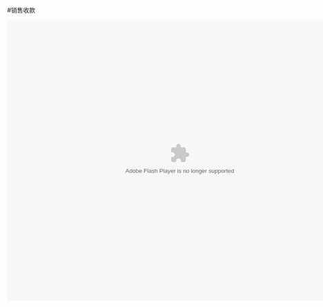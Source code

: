 #销售收款

<embed src="http://resource.3cwdb.com/kailong-donghua/xssk.swf" width="800" height="650"  pluginspage="http://www.macromedia.com/go/getflashplayer" 
type="application/x-shockwave-flash" ></embed>